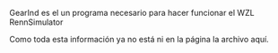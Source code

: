 GearInd es el un programa necesario para hacer funcionar el WZL RennSimulator

Como toda esta información ya no está ni en la página la archivo aquí.
